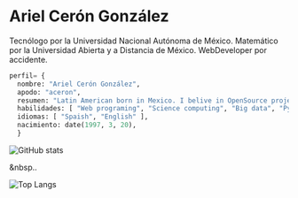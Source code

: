 # Ariel Cerón González

Tecnólogo por la Universidad Nacional Autónoma de México. Matemático por la Universidad Abierta y a Distancia de México. WebDeveloper por accidente.

```python
perfil= {
  nombre: "Ariel Cerón González",
  apodo: "aceron",
  resumen: "Latin American born in Mexico. I belive in OpenSource project, in the democratization of science and I think the south always will resurface",
  habilidades: [ "Web programing", "Science computing", "Big data", "Python"], 
  idiomas: [ "Spaish", "English" ],
  nacimiento: date(1997, 3, 20),
  }
```
![GitHub stats](https://github-readme-stats.vercel.app/api?username=a-ceron&show_icons=true&theme=github_dark)<p>&nbsp..</p>![Top Langs](https://github-readme-stats.vercel.app/api/top-langs/?username=a-ceron&theme=github_dark)
